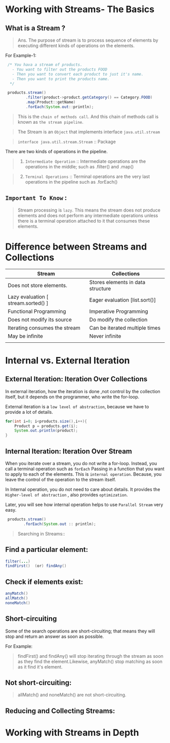 # Working with Streams- The Basics

What is a Stream ?
--
> Ans. The purpose of stream is to process sequence of elements by executing different kinds of operations on the elements.

For Example-1: 

````java
 /* You hava a stream of products.
   - You want to filter out the products FOOD
   - Then you want to convert each product to just it's name.
   - Then you want to print the products name.       
  */

 products.stream()
         .filter(product->product.getCategory() == Category.FOOD)
         .map(Product::getName)
         .forEach(System.out::println);
````   
>This is the `chain of methods call`. 
And this chain of methods call is known as `the stream pipeline`.

> The Stream is an `Object` that implements interface `java.util.stream` 

> `interface java.util.stream.Stream`  :: Package

There are two kinds of operations in the pipeline.

> 1. `Intermediate Operation` :: Intermediate operations are the operations in the middle; such as .filter() and .map()

> 2. `Terminal Operations` :: Terminal operations are the very last operations in the pipeline such as .forEach() 

`Important To Know` :
--
> Stream processing is `lazy`. This means the stream does not produce elements and does not
> perform any intermediate operations unless there is a terminal operation attached to it that
> consumes these elements.

# Difference between Streams and Collections
| Stream                              | Collections                       |
|-------------------------------------|-----------------------------------|
| Does not store elements.            | Stores elements in data structure |
| Lazy evaluation [ stream.sorted() ] | Eager evaluation [list.sort()]    |
| Functional Programming              | Imperative Programming            |
| Does not modify its source          | Do modify the collection          |
| Iterating consumes the stream       | Can be iterated multiple times    |
| May be infinite                     | Never infinite                    |
|                                     |                                   |

# Internal vs. External Iteration


External Iteration: Iteration Over Collections
---------
In external iteration, how the iteration is done ,not control by the collection itself, but
it depends on the programmer, who write the for-loop. 

External iteration is a `low level of abstraction`, because we have to provide
a lot of details. 
````java
for(int i=0; i<products.size(),i++){
    Product p = products.get(i);
    System.out.println(product);
}
````

Internal Iteration: Iteration Over Stream
---
When you iterate over a stream, you do not write a for-loop. Instead, you call a terminal operation such as `forEach`
Passing in a function that you want to apply to each of the elements. This is `internal operation`.
Because, you leave the control of the operation to the stream itself.

In Internal operation, you do not need to care about details. 
It provides the `Higher-level of abstraction` , also provides `optimization`.

Later, you will see how internal operation helps to use `Parallel Stream` very easy.
````java
 products.stream()
        .forEach(System.out :: println);
````

> Searching in Streams::

Find a particular element:
---
````java
filter(...)
findFirst()  (or) findAny()

````
Check if elements exist:
----
````java
anyMatch()
allMatch()
noneMatch()

````
Short-circuiting
---
Some of the search operations are short-circuiting; that means they will stop
and return an answer as soon as possible.

For Example:
> findFirst() and findAny() will stop iterating through the stream as soon as
> they find the element.Likewise, anyMatch() stop matching as soon as it find it's element.

Not short-circuiting:
---
>allMatch() and noneMatch() are not short-circuiting. 


Reducing and Collecting Streams:
---

# Working with Streams in Depth 